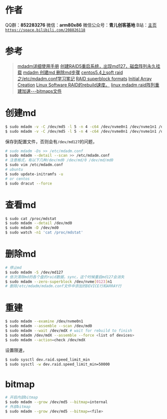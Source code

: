 ﻿# 作者
QQ群：**852283276**
微信：**arm80x86**
微信公众号：**青儿创客基地**
B站：[主页 `https://space.bilibili.com/208826118`](https://space.bilibili.com/208826118)

# 参考
> [mdadm详细使用手册](https://blog.csdn.net/a7320760/article/details/10442715)
> [创建RAID5重启系统，出现md127，磁盘阵列永久挂载](https://blog.csdn.net/java_java_cl/article/details/103423552)
> [mdadm 创建md 删除md步骤](http://t.zoukankan.com/ariclee-p-6421064.html)
> [centos5.4上soft raid之/etc/mdadm.conf学习笔记](http://blog.itpub.net/9240380/viewspace-630895/)
> [RAID superblock formats](https://raid.wiki.kernel.org/index.php/RAID_superblock_formats)
> [Initial Array Creation](https://raid.wiki.kernel.org/index.php/Initial_Array_Creation)
> [Linux Software RAID的rebuild速度。](https://blog.csdn.net/weixin_34379433/article/details/92932702)
> [linux mdadm raid阵列重建加速---bitmaps文件](https://www.cnblogs.com/xinyuyuanm/archive/2013/04/13/3019586.html)

# 创建md
```bash
$ sudo mdadm -v -C /dev/md5 -l 5 -n 4 -c64 /dev/nvme0n1 /dev/nvme1n1 /dev/nvme2n1 /dev/nvme3n1
$ sudo mdadm -v -C /dev/md5 -l 5 -n 4 -c64 /dev/nvme0n1 /dev/nvme1n1 /dev/nvme2n1 /dev/nvme3n1
```
保存到配置文件，否则会有`/dev/md127`的问题，
```bash
# sudo mdadm -Ds >> /etc/mdadm.conf
$ sudo mdadm --detail --scan >> /etc/mdadm.conf
# 注意格式，有以下几种/dev/md0 /dev/md/0 /dev/md/md0
$ sudo vim /etc/mdadm.conf
# ubuntu
$ sudo update-initramfs -u
# or centos
$ sudo dracut --force
```

# 查看md
```bash
$ sudo cat /proc/mdstat
$ sudo mdadm --detail /dev/md0
$ sudo mdadm -D /dev/md0
$ sudo watch -n1 'cat /proc/mdstat'
```

# 删除md
```bash
# 停止md
$ sudo mdadm -S /dev/md127
# 依次清除md的各个盘的raid数据，sync，这个时候重启md127会消失
$ sudo mdadm --zero-superblock /dev/nvme[0123]n1
# 删除/etc/mdadm/mdadm.conf文件中添加的DEVICE行和ARRAY行
```

# 重建
```bash
$ sudo mdadm --examine /dev/nvme0n1
$ sudo mdadm --assemble --scan /dev/md0
$ sudo mdadm --wait /dev/mdX # wait for rebuild to finish
$ sudo mdadm /dev/mdX --assemble --force <list of devices>
$ sudo mdadm --action=check /dev/mdX
```
设置限速，
```bash
$ sudo sysctl dev.raid.speed_limit_min
$ sudo sysctl -w dev.raid.speed_limit_min=50000
```

# bitmap
```bash
# 开启内部bitmap
$ sudo mdadm --grow /dev/md5 --bitmap=internal
# 外部bitmap
$ sudo mdadm --grow /dev/md5 --bitmap=<file>
```


